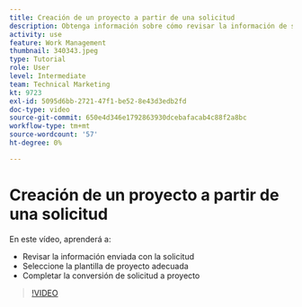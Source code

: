 ```yaml
---
title: Creación de un proyecto a partir de una solicitud
description: Obtenga información sobre cómo revisar la información de solicitud, seleccionar la plantilla de proyecto correcta y convertir la solicitud en un proyecto.
activity: use
feature: Work Management
thumbnail: 340343.jpeg
type: Tutorial
role: User
level: Intermediate
team: Technical Marketing
kt: 9723
exl-id: 5095d6bb-2721-47f1-be52-8e43d3edb2fd
doc-type: video
source-git-commit: 650e4d346e1792863930dcebafacab4c88f2a8bc
workflow-type: tm+mt
source-wordcount: '57'
ht-degree: 0%

---
```


# Creación de un proyecto a partir de una solicitud

En este vídeo, aprenderá a:

* Revisar la información enviada con la solicitud
* Seleccione la plantilla de proyecto adecuada
* Completar la conversión de solicitud a proyecto

>[!VIDEO](https://video.tv.adobe.com/v/340343/?quality=12&learn=on)
